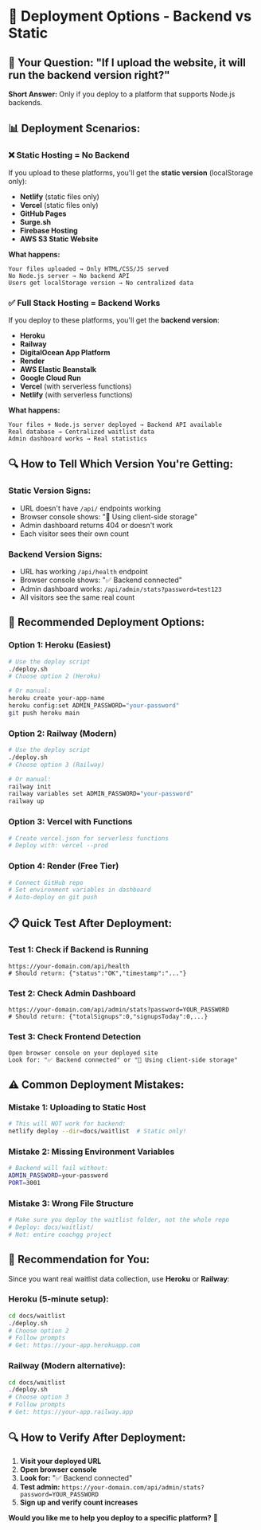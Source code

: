 # 🚀 Deployment Options - Backend vs Static

## 🤔 **Your Question: "If I upload the website, it will run the backend version right?"**

**Short Answer:** Only if you deploy to a platform that supports Node.js backends.

## 📊 **Deployment Scenarios:**

### ❌ **Static Hosting = No Backend**
If you upload to these platforms, you'll get the **static version** (localStorage only):

- **Netlify** (static files only)
- **Vercel** (static files only) 
- **GitHub Pages**
- **Surge.sh**
- **Firebase Hosting**
- **AWS S3 Static Website**

**What happens:**
```
Your files uploaded → Only HTML/CSS/JS served
No Node.js server → No backend API
Users get localStorage version → No centralized data
```

### ✅ **Full Stack Hosting = Backend Works**
If you deploy to these platforms, you'll get the **backend version**:

- **Heroku**
- **Railway** 
- **DigitalOcean App Platform**
- **Render**
- **AWS Elastic Beanstalk**
- **Google Cloud Run**
- **Vercel** (with serverless functions)
- **Netlify** (with serverless functions)

**What happens:**
```
Your files + Node.js server deployed → Backend API available
Real database → Centralized waitlist data
Admin dashboard works → Real statistics
```

## 🔍 **How to Tell Which Version You're Getting:**

### **Static Version Signs:**
- URL doesn't have `/api/` endpoints working
- Browser console shows: "📱 Using client-side storage"
- Admin dashboard returns 404 or doesn't work
- Each visitor sees their own count

### **Backend Version Signs:**
- URL has working `/api/health` endpoint
- Browser console shows: "✅ Backend connected"  
- Admin dashboard works: `/api/admin/stats?password=test123`
- All visitors see the same real count

## 🚀 **Recommended Deployment Options:**

### **Option 1: Heroku (Easiest)**
```bash
# Use the deploy script
./deploy.sh
# Choose option 2 (Heroku)

# Or manual:
heroku create your-app-name
heroku config:set ADMIN_PASSWORD="your-password"
git push heroku main
```

### **Option 2: Railway (Modern)**
```bash
# Use the deploy script  
./deploy.sh
# Choose option 3 (Railway)

# Or manual:
railway init
railway variables set ADMIN_PASSWORD="your-password"
railway up
```

### **Option 3: Vercel with Functions**
```bash
# Create vercel.json for serverless functions
# Deploy with: vercel --prod
```

### **Option 4: Render (Free Tier)**
```bash
# Connect GitHub repo
# Set environment variables in dashboard
# Auto-deploy on git push
```

## 📋 **Quick Test After Deployment:**

### **Test 1: Check if Backend is Running**
```
https://your-domain.com/api/health
# Should return: {"status":"OK","timestamp":"..."}
```

### **Test 2: Check Admin Dashboard**
```
https://your-domain.com/api/admin/stats?password=YOUR_PASSWORD
# Should return: {"totalSignups":0,"signupsToday":0,...}
```

### **Test 3: Check Frontend Detection**
```
Open browser console on your deployed site
Look for: "✅ Backend connected" or "📱 Using client-side storage"
```

## ⚠️ **Common Deployment Mistakes:**

### **Mistake 1: Uploading to Static Host**
```bash
# This will NOT work for backend:
netlify deploy --dir=docs/waitlist  # Static only!
```

### **Mistake 2: Missing Environment Variables**
```bash
# Backend will fail without:
ADMIN_PASSWORD=your-password
PORT=3001
```

### **Mistake 3: Wrong File Structure**
```bash
# Make sure you deploy the waitlist folder, not the whole repo
# Deploy: docs/waitlist/
# Not: entire coachgg project
```

## 🎯 **Recommendation for You:**

Since you want real waitlist data collection, use **Heroku** or **Railway**:

### **Heroku (5-minute setup):**
```bash
cd docs/waitlist
./deploy.sh
# Choose option 2
# Follow prompts
# Get: https://your-app.herokuapp.com
```

### **Railway (Modern alternative):**
```bash
cd docs/waitlist  
./deploy.sh
# Choose option 3
# Follow prompts
# Get: https://your-app.railway.app
```

## 🔍 **How to Verify After Deployment:**

1. **Visit your deployed URL**
2. **Open browser console**
3. **Look for:** "✅ Backend connected" 
4. **Test admin:** `https://your-domain.com/api/admin/stats?password=YOUR_PASSWORD`
5. **Sign up and verify count increases**

**Would you like me to help you deploy to a specific platform?** 🚀